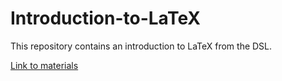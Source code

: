 # Introduction-to-LaTeX

This repository contains an introduction to LaTeX from the DSL.

[Link to materials](https://andrewmoles2.github.io/Introduction-to-LaTeX/)


